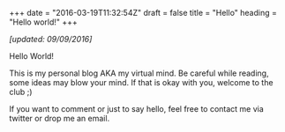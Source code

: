 +++
date = "2016-03-19T11:32:54Z"
draft = false
title = "Hello"
heading = "Hello world!"
+++

*[updated: 09/09/2016]*

Hello World!

This is my personal blog AKA my virtual mind. Be careful while reading, some ideas may blow your mind. If that is okay with you, welcome to the club ;)

If you want to comment or just to say hello, feel free to contact me via twitter or drop me an email.
